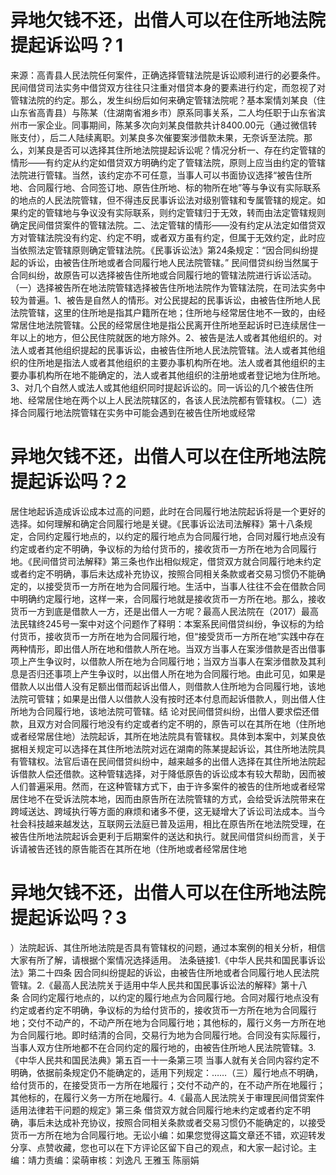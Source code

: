 # 异地欠钱不还，出借人可以在住所地法院提起诉讼吗？1

来源：高青县人民法院任何案件，正确选择管辖法院是诉讼顺利进行的必要条件。民间借贷司法实务中借贷双方往往只注重对借贷本身的要素进行约定，而忽视了对管辖法院的约定。那么，发生纠纷后如何来确定管辖法院呢？基本案情刘某良（住山东省高青县）与陈某（住湖南省湘乡市）原系同事关系，二人均任职于山东省滨州市一家企业。同事期间，陈某多次向刘某良借款共计8400.00元（通过微信转账支付），后二人陆续离职。刘某良多次催要案涉借款未果，无奈诉至法院。那么，刘某良是否可以选择其住所地法院提起诉讼呢？情况分析一、存在约定管辖的情形——有约定从约定如借贷双方明确约定了管辖法院，原则上应当由约定的管辖法院进行管辖。当然，该约定亦不可任意，当事人可以书面协议选择“被告住所地、合同履行地、合同签订地、原告住所地、标的物所在地”等与争议有实际联系的地点的人民法院管辖，但不得违反民事诉讼法对级别管辖和专属管辖的规定。如果约定的管辖地与争议没有实际联系，则约定管辖归于无效，转而由法定管辖规则确定民间借贷案件的管辖法院。二、法定管辖的情形——没有约定从法定如借贷双方对管辖法院没有约定、约定不明，或者双方虽有约定，但属于无效约定，此时应当依照法定管辖原则确定管辖法院。《民事诉讼法》第24条规定：“因合同纠纷提起的诉讼，由被告住所地或者合同履行地人民法院管辖。” 民间借贷纠纷当然属于合同纠纷，故原告可以选择被告住所地或合同履行地的管辖法院进行诉讼活动。（一）选择被告所在地法院管辖选择被告住所地法院作为管辖法院，在司法实务中较为普遍。1、被告是自然人的情形。对公民提起的民事诉讼，由被告住所地人民法院管辖，这里的住所地是指其户籍所在地；住所地与经常居住地不一致的，由经常居住地法院管辖。公民的经常居住地是指公民离开住所地至起诉时已连续居住一年以上的地方，但公民住院就医的地方除外。2、被告是法人或者其他组织的。对法人或者其他组织提起的民事诉讼，由被告住所地人民法院管辖。法人或者其他组织的住所地是指法人或者其他组织的主要办事机构所在地。法人或者其他组织的主要办事机构所在地不能确定的，法人或者其他组织的注册地或者登记地为住所地。3、对几个自然人或法人或其他组织同时提起诉讼的。同一诉讼的几个被告住所地、经常居住地在两个以上人民法院辖区的，各该人民法院都有管辖权。（二）选择合同履行地法院管辖在实务中可能会遇到在被告住所地或经常

# 异地欠钱不还，出借人可以在住所地法院提起诉讼吗？2

居住地起诉造成诉讼成本过高的问题，此时在合同履行地法院起诉将是一个更好的选择。如何理解和确定合同履行地是关键。《民事诉讼法司法解释》第十八条规定，合同约定履行地点的，以约定的履行地点为合同履行地，合同对履行地点没有约定或者约定不明确，争议标的为给付货币的，接收货币一方所在地为合同履行地。《民间借贷司法解释》第三条也作出相似规定，借贷双方就合同履行地未约定或者约定不明确，事后未达成补充协议，按照合同相关条款或者交易习惯仍不能确定的，以接受货币一方所在地为合同履行地。生活中，当事人往往不会在借款合同中明确约定履行地，这样一来，合同履行地就是接收货币一方所在地。那么，接收货币一方到底是借款人一方，还是出借人一方呢？最高人民法院在（2017）最高法民辖终245号一案中对这个问题作了释明：本案系民间借贷纠纷，争议标的为给付货币，接收货币一方所在地为合同履行地，但“接受货币一方所在地”实践中存在两种情形，即出借人所在地和借款人所在地。当双方当事人在案涉借款是否出借事项上产生争议时，以借款人所在地为合同履行地；当双方当事人在案涉借款及其利息是否归还事项上产生争议时，以出借人所在地为合同履行地。由此可见，如果是借款人以出借人没有足额出借而起诉出借人，则借款人住所地为合同履行地，该地法院可管辖；如果是出借人以借款人没有按时还本付息而起诉借款人，则出借人住所地为合同履行地，该地法院可管辖。结 论对民间借贷纠纷，出借人要求偿还借款，且双方对合同履行地没有约定或者约定不明的，原告可以在其所在地（住所地或者经常居住地）法院起诉，其所在地法院具有管辖权。具体到本案中，刘某良依据相关规定可以选择在其住所地法院对远在湖南的陈某提起诉讼，其住所地法院具有管辖权。法官后语在民间借贷纠纷中，越来越多的出借人选择在其住所地法院起诉借款人偿还借款。这种管辖选择，对于降低原告的诉讼成本有较大帮助，因而被人们普遍采用。然而，在这种管辖方式下，由于许多案件的被告的住所地或者经常居住地不在受诉法院本地，因而由原告所在法院管辖的方式，会给受诉法院带来在跨域送达、跨域执行等方面的麻烦和诸多不便，这无疑增大了诉讼司法成本。当今社会科技越来越发达，互联网云法庭已普及运用，相比在原告所在地法院受理，在被告住所地法院起诉会更利于后期案件的送达和执行。就民间借贷纠纷而言，关于诉请被告还钱的原告能否在其所在地（住所地或者经常居住地

# 异地欠钱不还，出借人可以在住所地法院提起诉讼吗？3

）法院起诉、其住所地法院是否具有管辖权的问题，通过本案例的相关分析，相信大家有所了解，请根据个案情况选择适用。 法条链接1.《中华人民共和国民事诉讼法》第二十四条 因合同纠纷提起的诉讼，由被告住所地或者合同履行地人民法院管辖。2.《最高人民法院关于适用中华人民共和国民事诉讼法的解释》第十八条 合同约定履行地点的，以约定的履行地点为合同履行地。合同对履行地点没有约定或者约定不明确，争议标的为给付货币的，接收货币一方所在地为合同履行地；交付不动产的，不动产所在地为合同履行地；其他标的，履行义务一方所在地为合同履行地。即时结清的合同，交易行为地为合同履行地。合同没有实际履行，当事人双方住所地都不在合同约定的履行地的，由被告住所地人民法院管辖。3.《中华人民共和国民法典》第五百一十一条第三项 当事人就有关合同内容约定不明确，依据前条规定仍不能确定的，适用下列规定：……（三）履行地点不明确，给付货币的，在接受货币一方所在地履行；交付不动产的，在不动产所在地履行；其他标的，在履行义务一方所在地履行。4.《最高人民法院关于审理民间借贷案件适用法律若干问题的规定》第三条 借贷双方就合同履行地未约定或者约定不明确，事后未达成补充协议，按照合同相关条款或者交易习惯仍不能确定的，以接受货币一方所在地为合同履行地。无讼小编：如果您觉得这篇文章还不错，欢迎转发分享、点赞收藏，您也可以在下方评论区留下自己的观点，和大家一起讨论。主编：靖力责编：梁萌审核：刘逸凡 王雅玉 陈丽娟

